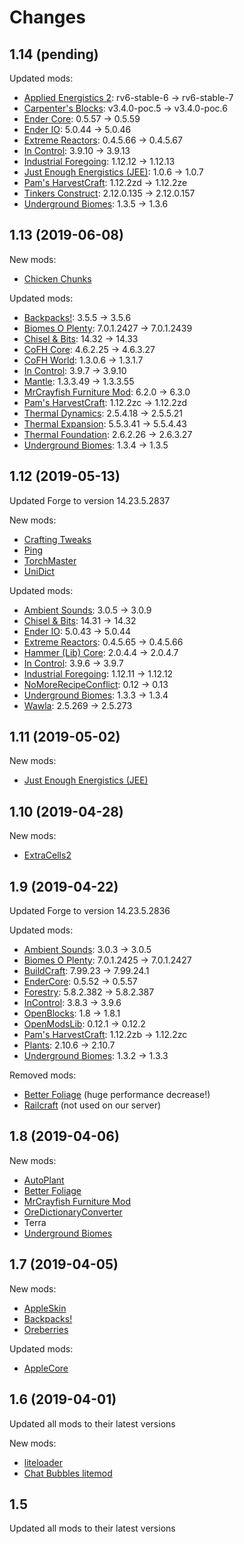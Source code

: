 # Changes

## 1.14 (pending)

Updated mods:
- [Applied Energistics 2](https://www.curseforge.com/minecraft/mc-mods/applied-energistics-2): rv6-stable-6 -> rv6-stable-7
- [Carpenter's Blocks](https://www.carpentersblocks.com): v3.4.0-poc.5 -> v3.4.0-poc.6
- [Ender Core](https://www.curseforge.com/minecraft/mc-mods/endercore): 0.5.57 -> 0.5.59
- [Ender IO](https://www.curseforge.com/minecraft/mc-mods/ender-io): 5.0.44 -> 5.0.46
- [Extreme Reactors](https://www.curseforge.com/minecraft/mc-mods/extreme-reactors): 0.4.5.66 -> 0.4.5.67
- [In Control](https://www.curseforge.com/minecraft/mc-mods/in-control): 3.9.10 -> 3.9.13
- [Industrial Foregoing](https://www.curseforge.com/minecraft/mc-mods/industrial-foregoing): 1.12.12 -> 1.12.13
- [Just Enough Energistics (JEE)](https://www.curseforge.com/minecraft/mc-mods/just-enough-energistics-jee): 1.0.6 -> 1.0.7
- [Pam's HarvestCraft](https://www.curseforge.com/minecraft/mc-mods/pams-harvestcraft): 1.12.2zd -> 1.12.2ze
- [Tinkers Construct](https://www.curseforge.com/minecraft/mc-mods/tinkers-construct): 2.12.0.135 -> 2.12.0.157
- [Underground Biomes](https://www.curseforge.com/minecraft/mc-mods/underground-biomes): 1.3.5 -> 1.3.6

## 1.13 (2019-06-08)

New mods:
- [Chicken Chunks](https://www.curseforge.com/minecraft/mc-mods/chicken-chunks-1-8)

Updated mods:
- [Backpacks!](https://www.curseforge.com/minecraft/mc-mods/backpacks): 3.5.5 -> 3.5.6
- [Biomes O Plenty](https://www.curseforge.com/minecraft/mc-mods/biomes-o-plenty): 7.0.1.2427 -> 7.0.1.2439
- [Chisel & Bits](https://www.curseforge.com/minecraft/mc-mods/chisels-bits): 14.32 -> 14.33
- [CoFH Core](https://www.curseforge.com/minecraft/mc-mods/cofh-core): 4.6.2.25 -> 4.6.3.27
- [CoFH World](https://www.curseforge.com/minecraft/mc-mods/cofh-world): 1.3.0.6 -> 1.3.1.7
- [In Control](https://www.curseforge.com/minecraft/mc-mods/in-control): 3.9.7 -> 3.9.10
- [Mantle](https://www.curseforge.com/minecraft/mc-mods/mantle): 1.3.3.49 -> 1.3.3.55
- [MrCrayfish Furniture Mod](https://mrcrayfish.com/mods?id=cfm): 6.2.0 -> 6.3.0
- [Pam's HarvestCraft](https://www.curseforge.com/minecraft/mc-mods/pams-harvestcraft): 1.12.2zc -> 1.12.2zd
- [Thermal Dynamics](https://www.curseforge.com/minecraft/mc-mods/thermal-dynamics): 2.5.4.18 -> 2.5.5.21
- [Thermal Expansion](https://www.curseforge.com/minecraft/mc-mods/thermal-expansion): 5.5.3.41 -> 5.5.4.43
- [Thermal Foundation](https://www.curseforge.com/minecraft/mc-mods/thermal-foundation): 2.6.2.26 -> 2.6.3.27
- [Underground Biomes](https://www.curseforge.com/minecraft/mc-mods/underground-biomes): 1.3.4 -> 1.3.5

## 1.12 (2019-05-13)

Updated Forge to version 14.23.5.2837

New mods:
- [Crafting Tweaks](https://www.curseforge.com/minecraft/mc-mods/crafting-tweaks)
- [Ping](https://www.curseforge.com/minecraft/mc-mods/ping)
- [TorchMaster](https://www.curseforge.com/minecraft/mc-mods/torchmaster)
- [UniDict](https://www.curseforge.com/minecraft/mc-mods/unidict)

Updated mods:
- [Ambient Sounds](https://www.curseforge.com/minecraft/mc-mods/ambientsounds): 3.0.5 -> 3.0.9
- [Chisel & Bits](https://www.curseforge.com/minecraft/mc-mods/chisels-bits): 14.31 -> 14.32
- [Ender IO](https://www.curseforge.com/minecraft/mc-mods/ender-io): 5.0.43 -> 5.0.44
- [Extreme Reactors](https://www.curseforge.com/minecraft/mc-mods/extreme-reactors): 0.4.5.65 -> 0.4.5.66
- [Hammer (Lib) Core](https://www.curseforge.com/minecraft/mc-mods/hammer-lib): 2.0.4.4 -> 2.0.4.7
- [In Control](https://www.curseforge.com/minecraft/mc-mods/in-control): 3.9.6 -> 3.9.7
- [Industrial Foregoing](https://www.curseforge.com/minecraft/mc-mods/industrial-foregoing): 1.12.11 -> 1.12.12
- [NoMoreRecipeConflict](https://www.curseforge.com/minecraft/mc-mods/stimmedcow-nomorerecipeconflict): 0.12 -> 0.13
- [Underground Biomes](https://www.curseforge.com/minecraft/mc-mods/underground-biomes): 1.3.3 -> 1.3.4
- [Wawla](https://www.curseforge.com/minecraft/mc-mods/wawla-what-are-we-looking-at): 2.5.269 -> 2.5.273

## 1.11 (2019-05-02)

New mods:
- [Just Enough Energistics (JEE)](https://www.curseforge.com/minecraft/mc-mods/just-enough-energistics-jee)

## 1.10 (2019-04-28)

New mods:
- [ExtraCells2](https://www.curseforge.com/minecraft/mc-mods/extracells2)

## 1.9 (2019-04-22)

Updated Forge to version 14.23.5.2836

Updated mods:
- [Ambient Sounds](https://www.curseforge.com/minecraft/mc-mods/ambientsounds): 3.0.3 -> 3.0.5
- [Biomes O Plenty](https://www.curseforge.com/minecraft/mc-mods/biomes-o-plenty): 7.0.1.2425 -> 7.0.1.2427
- [BuildCraft](https://www.curseforge.com/minecraft/mc-mods/buildcraft): 7.99.23 -> 7.99.24.1
- [EnderCore](https://www.curseforge.com/minecraft/mc-mods/endercore): 0.5.52 -> 0.5.57
- [Forestry](https://www.curseforge.com/minecraft/mc-mods/forestry): 5.8.2.382 -> 5.8.2.387
- [InControl](https://www.curseforge.com/minecraft/mc-mods/in-control): 3.8.3 -> 3.9.6
- [OpenBlocks](https://www.curseforge.com/minecraft/mc-mods/openblocks): 1.8 -> 1.8.1
- [OpenModsLib](https://www.curseforge.com/minecraft/mc-mods/openmodslib): 0.12.1 -> 0.12.2
- [Pam's HarvestCraft](https://www.curseforge.com/minecraft/mc-mods/pams-harvestcraft): 1.12.2zb -> 1.12.2zc
- [Plants](https://www.curseforge.com/minecraft/mc-mods/plants): 2.10.6 -> 2.10.7
- [Underground Biomes](https://www.curseforge.com/minecraft/mc-mods/underground-biomes): 1.3.2 -> 1.3.3

Removed mods:
- [Better Foliage](https://www.curseforge.com/minecraft/mc-mods/better-foliage) (huge performance decrease!)
- [Railcraft](https://www.curseforge.com/minecraft/mc-mods/railcraft) (not used on our server)

## 1.8 (2019-04-06)

New mods:
- [AutoPlant](https://www.curseforge.com/minecraft/mc-mods/autoplant)
- [Better Foliage](https://www.curseforge.com/minecraft/mc-mods/better-foliage)
- [MrCrayfish Furniture Mod](https://mrcrayfish.com/mods?id=cfm)
- [OreDictionaryConverter](https://www.curseforge.com/minecraft/mc-mods/oredictionaryconverter)
- Terra
- [Underground Biomes](https://www.curseforge.com/minecraft/mc-mods/underground-biomes)

## 1.7 (2019-04-05)

New mods:
- [AppleSkin](https://www.curseforge.com/minecraft/mc-mods/appleskin)
- [Backpacks!](https://www.curseforge.com/minecraft/mc-mods/backpacks)
- [Oreberries](https://www.curseforge.com/minecraft/mc-mods/oreberries)

Updated mods:
- [AppleCore](https://www.curseforge.com/minecraft/mc-mods/applecore)

## 1.6 (2019-04-01)

Updated all mods to their latest versions

New mods:
- [liteloader](https://www.liteloader.com)
- [Chat Bubbles litemod](https://www.curseforge.com/minecraft/mc-mods/chat-bubbles)

## 1.5

Updated all mods to their latest versions